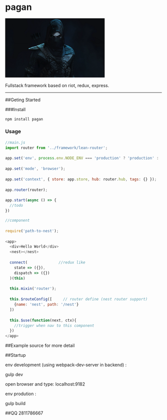 # pagan

<img width="320" src="https://github.com/leekangtaqi/pagan/raw/master/client/assets/images/logo.jpg"/>

Fullstack framework based on riot, redux, express.

---

##Geting Started

###Install

```
npm install pagan
```

### Usage

```javascript
//main.js
import router from '../framework/lean-router';

app.set('env', process.env.NODE_ENV === 'production' ? 'production' : 'development');

app.set('mode', 'browser');

app.set('context', { store: app.store, hub: router.hub, tags: {} });

app.router(router);

app.start(async () => {
  //todo
})

```

```javascript
//component

require('path-to-nest');

<app>
  <div>Hello World</div>
  <nest></nest>
  
  connect(              //redux like
    state => ({}),
    dispatch => ({})
  )(this)
  
  this.mixin('router');
  
  this.$routeConfig([     // router define (nest router support)
    {name: 'nest', path: '/nest'}
  ])
  
  this.$use(function(next, ctx){
    //trigger when nav to this component
  })
</app>

```

##Example
source for more detail

##Startup

env development (using webpack-dev-server in backend) : 

gulp dev

open browser and type: localhost:9182

env prodution :

gulp build     

##QQ
2811786667
